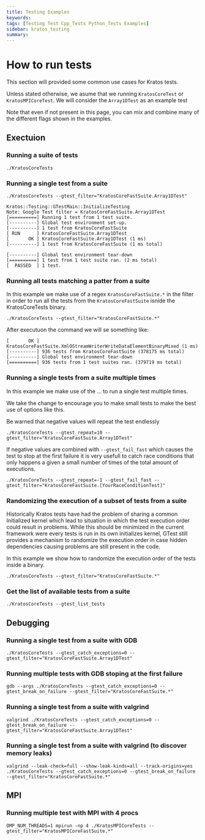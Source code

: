```yaml
---
title: Testing Examples
keywords: 
tags: [Testing Test Cpp_Tests Python_Tests Examples]
sidebar: kratos_testing
summary: 
---
```


# How to run tests

This section will provided some common use cases for Kratos tests.

Unless stated otherwise, we asume that we running `KratosCoreTest` or `KratosMPICoreTest`. We will consider the `Array1DTest` as an example test

Note that even if not present in this page, you can mix and combine many of the different flags shown in the examples.

## Exectuion

### Running a suite of tests

```console
./KratosCoreTests
```

### Running a single test from a suite

```console
./KratosCoreTests --gtest_filter="KratosCoreFastSuite.Array1DTest"
```

```console
Kratos::Testing::GTestMain::InitializeTesting
Note: Google Test filter = KratosCoreFastSuite.Array1DTest
[==========] Running 1 test from 1 test suite.
[----------] Global test environment set-up.
[----------] 1 test from KratosCoreFastSuite
[ RUN      ] KratosCoreFastSuite.Array1DTest
[       OK ] KratosCoreFastSuite.Array1DTest (1 ms)
[----------] 1 test from KratosCoreFastSuite (1 ms total)

[----------] Global test environment tear-down
[==========] 1 test from 1 test suite ran. (2 ms total)
[  PASSED  ] 1 test.
```

### Running all tests matching a patter from a suite

In this example we make use of a regex `KratosCoreFastSuite.*` in the filter in order to run all the tests from the `KratosCoreFastSuite`
isnide the KratosCoreTests binary.

```console
./KratosCoreTests --gtest_filter="KratosCoreFastSuite.*"
```

After executuon the command we will se something like:

```console
[       OK ] KratosCoreFastSuite.XmlOStreamWriterWriteDataElementBinaryMixed (1 ms)
[----------] 936 tests from KratosCoreFastSuite (378175 ms total)
[----------] Global test environment tear-down
[==========] 936 tests from 1 test suites ran. (379719 ms total)
```

### Running a single tests from a suite multiple times

In this example we make use of the ... to run a single test multiple times.

We take the change to encourage you to make small tests to make the best use of options like this.

Be warned that negative values will repeat the test endlessly

```console
./KratosCoreTests --gtest_repeat=10 --gtest_filter="KratosCoreFastSuite.Array1DTest"
```

If negative values are combined with `--gtest_fail_fast` which causes the test to stop at the first failure it is very usefull to catch race conditions that only happens a given a small number of times of the total amount of executions. 

```console
./KratosCoreTests --gtest_repeat=-1 --gtest_fail_fast --gtest_filter="KratosCoreFastSuite.[YourRaceConditionTest]"
```

### Randomizing the execution of a subset of tests from a suite

Historically Kratos tests have had the problem of sharing a common Initialized kernel which lead to situation in which the test execution order could result in problems. While this should be minimized in the current framework were every tests is run in its own initializes kernel, GTest still provides a mechanism to randomize the execution order in case hidden dependencies causing problems are still present in the code.

In this example we show how to randomize the execution order of the tests inside a binary.

```console
./KratosCoreTests --gtest_filter="KratosCoreFastSuite.*"
```

### Get the list of available tests from a suite

```console
./KratosCoreTests --gtest_list_tests
```

## Debugging

### Running a single test from a suite with GDB

```console
./KratosCoreTests --gtest_catch_exceptions=0 --gtest_filter="KratosCoreFastSuite.Array1DTest"
```

### Running multiple tests with GDB stoping at the first failure

```console
gdb --args ./KratosCoreTests --gtest_catch_exceptions=0 --gtest_break_on_failure --gtest_filter="KratosCoreFastSuite.*"
```

### Running a single test from a suite with valgrind

```console
valgrind ./KratosCoreTests --gtest_catch_exceptions=0 --gtest_break_on_failure --gtest_filter="KratosCoreFastSuite.Array1DTest"
```

### Running a single test from a suite with valgrind (to discover memory leaks)

```console
valgrind --leak-check=full --show-leak-kinds=all --track-origins=yes ./KratosCoreTests --gtest_catch_exceptions=0 --gtest_break_on_failure --gtest_filter="KratosCoreFastSuite.*"
```

## MPI

### Running multiple test with MPI with 4 procs

```console
OMP_NUM_THREADS=1 mpirun -np 4 ./KratosMPICoreTests --gtest_filter="KratosMPICoreFastSuite.*"
```

